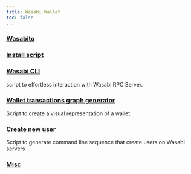 ```yaml
---
title: Wasabi Wallet
toc: false
...
```


###  [Wasabito](wasabito)

###  [Install script](wasabi_install_script)

###  [Wasabi CLI](wcli)

script to effortless interaction with Wasabi RPC Server.


###  [Wallet transactions graph generator](tx_graph_generator)

Script to create a visual representation of a wallet.

###  [Create new user](create_new_zksnacks_users)

Script to generate command line sequence that create users on Wasabi servers

###  [Misc](misc)

